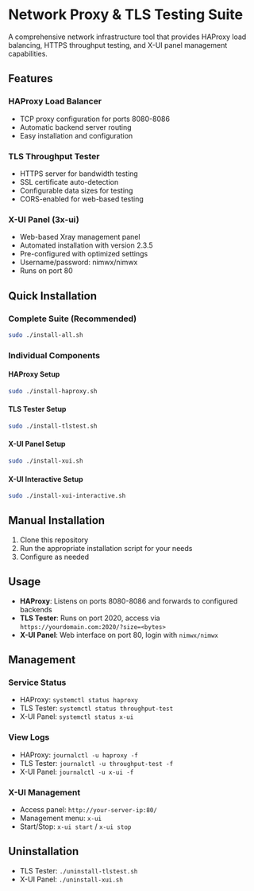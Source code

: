 # Network Proxy & TLS Testing Suite

A comprehensive network infrastructure tool that provides HAProxy load balancing, HTTPS throughput testing, and X-UI panel management capabilities.

## Features

### HAProxy Load Balancer
- TCP proxy configuration for ports 8080-8086
- Automatic backend server routing
- Easy installation and configuration

### TLS Throughput Tester
- HTTPS server for bandwidth testing
- SSL certificate auto-detection
- Configurable data sizes for testing
- CORS-enabled for web-based testing

### X-UI Panel (3x-ui)
- Web-based Xray management panel
- Automated installation with version 2.3.5
- Pre-configured with optimized settings
- Username/password: nimwx/nimwx
- Runs on port 80

## Quick Installation

### Complete Suite (Recommended)
```bash
sudo ./install-all.sh
```

### Individual Components

#### HAProxy Setup
```bash
sudo ./install-haproxy.sh
```

#### TLS Tester Setup
```bash
sudo ./install-tlstest.sh
```

#### X-UI Panel Setup
```bash
sudo ./install-xui.sh
```

#### X-UI Interactive Setup
```bash
sudo ./install-xui-interactive.sh
```

## Manual Installation

1. Clone this repository
2. Run the appropriate installation script for your needs
3. Configure as needed

## Usage

- **HAProxy**: Listens on ports 8080-8086 and forwards to configured backends
- **TLS Tester**: Runs on port 2020, access via `https://yourdomain.com:2020/?size=<bytes>`
- **X-UI Panel**: Web interface on port 80, login with `nimwx/nimwx`

## Management

### Service Status
- HAProxy: `systemctl status haproxy`
- TLS Tester: `systemctl status throughput-test`
- X-UI Panel: `systemctl status x-ui`

### View Logs
- HAProxy: `journalctl -u haproxy -f`
- TLS Tester: `journalctl -u throughput-test -f`
- X-UI Panel: `journalctl -u x-ui -f`

### X-UI Management
- Access panel: `http://your-server-ip:80/`
- Management menu: `x-ui`
- Start/Stop: `x-ui start` / `x-ui stop`

## Uninstallation

- TLS Tester: `./uninstall-tlstest.sh`
- X-UI Panel: `./uninstall-xui.sh` 